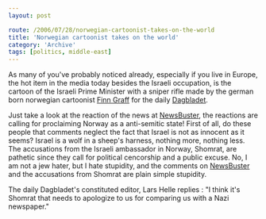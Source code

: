 ```yaml
---
layout: post

route: /2006/07/28/norwegian-cartoonist-takes-on-the-world
title: 'Norwegian cartoonist takes on the world'
category: 'Archive'
tags: [politics, middle-east]
---
```


As many of you've probably noticed already, especially if you live in Europe,
the hot item in the media today besides the Israeli occupation, is the cartoon
of the Israeli Prime Minister with a sniper rifle made by the german born
norwegian cartoonist
<a class="ph" target="_blank" rel="noopener noreferrer" href="http://no.wikipedia.org/wiki/Finn_Graff">Finn
Graff</a> for the daily
<a class="ph" target="_blank" rel="noopener noreferrer" href="http://www.dagbladet.no">Dagbladet</a>.

Just take a look at the reaction of the news at
<a class="ph" target="_blank" rel="noopener noreferrer" href="http://newsbusters.org/node/6604">NewsBuster</a>,
the reactions are calling for proclaiming Norway as a anti-semitic state! First
of all, do these people that comments neglect the fact that Israel is not as
innocent as it seems? Israel is a wolf in a sheep's harness, nothing more,
nothing less. The accusations from the Israeli ambassador in Norway, Shomrat,
are pathetic since they call for political cencorship and a public excuse. No, I
am not a jew hater, but I hate stupidity, and the comments on
<a class="ph" target="_blank" rel="noopener noreferrer" href="http://newsbusters.org/node/6604">NewsBuster</a>
and the accusations from Shomrat are plain simple stupidity.

The daily Dagbladet's constituted editor, Lars Helle replies : "I think it's
Shomrat that needs to apologize to us for comparing us with a Nazi newspaper."
